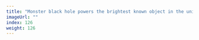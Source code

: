 ```yaml
---
title: "Monster black hole powers the brightest known object in the universe"
imageUrl: ""
index: 126
weight: 126
---
```

